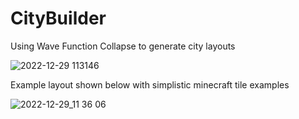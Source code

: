 # CityBuilder
Using Wave Function Collapse to generate city layouts

![2022-12-29 113146](https://user-images.githubusercontent.com/10519896/209945718-5f232a69-f96c-419f-bc36-56420be8e11d.png)

Example layout shown below with simplistic minecraft tile examples

![2022-12-29_11 36 06](https://user-images.githubusercontent.com/10519896/209945692-c6d62a83-76f3-4ccf-8652-fd8cad7f2e32.png)
